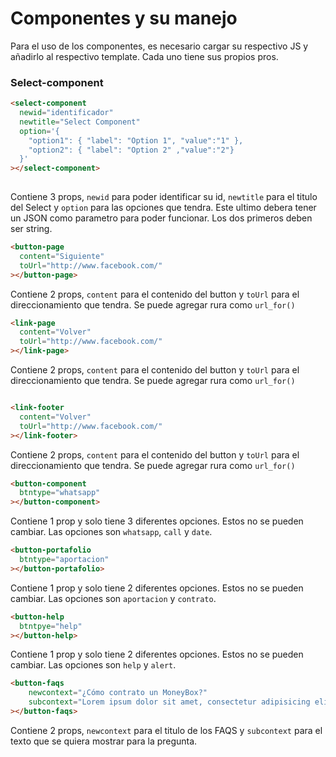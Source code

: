 
# Componentes y su  manejo

Para el uso de los componentes, es necesario cargar su respectivo JS y añadirlo al respectivo template. Cada uno tiene sus propios pros.

### Select-component

``` html
<select-component 
  newid="identificador"
  newtitle="Select Component" 
  option='{ 
    "option1": { "label": "Option 1", "value":"1" },
    "option2": { "label": "Option 2" ,"value":"2"} 
  }'
></select-component>
 
``` 
Contiene 3 props, `newid` para poder identificar su id, `newtitle` para el titulo del Select y `option` para las opciones que tendra. Este ultimo debera tener un JSON como parametro para poder funcionar. Los dos primeros deben ser string.

``` html
<button-page
  content="Siguiente"
  toUrl="http://www.facebook.com/"
></button-page>
``` 
Contiene 2 props, `content` para el contenido del button y `toUrl` para el direccionamiento que tendra. Se puede agregar rura como `url_for()`


``` html
<link-page
  content="Volver"
  toUrl="http://www.facebook.com/"
></link-page>
``` 
Contiene 2 props, `content` para el contenido del button y `toUrl` para el direccionamiento que tendra. Se puede agregar rura como `url_for()`

``` html

<link-footer
  content="Volver"
  toUrl="http://www.facebook.com/"
></link-footer>

``` 
Contiene 2 props, `content` para el contenido del button y `toUrl` para el direccionamiento que tendra. Se puede agregar rura como `url_for()`

``` html
<button-component
  btntype="whatsapp"
></button-component>
``` 
Contiene 1 prop y solo tiene 3 diferentes opciones. Estos no se pueden cambiar. Las opciones son `whatsapp`, `call` y `date`.


``` html
<button-portafolio
  btntype="aportacion"
></button-portafolio>
``` 
Contiene 1 prop y solo tiene 2 diferentes opciones. Estos no se pueden cambiar. Las opciones son `aportacion` y `contrato`.

``` html
<button-help
  btntpye="help"
></button-help>
``` 
Contiene 1 prop y solo tiene 2 diferentes opciones. Estos no se pueden cambiar. Las opciones son `help` y `alert`.

``` html
<button-faqs
	newcontext="¿Cómo contrato un MoneyBox?"
	subcontext="Lorem ipsum dolor sit amet, consectetur adipisicing elit, sed do eiusmod tempor incididunt ut labore et dolore magna aliqua. Ut enim ad minim veniam, quis nostrud exercitation ullamco laboris nisi ut aliquip ex ea commodo consequat."
></button-faqs>
``` 
Contiene 2 props, `newcontext` para el titulo de los FAQS  y `subcontext` para el texto que se quiera mostrar para la pregunta.